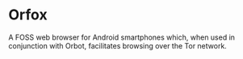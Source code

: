 [Title]: # (Orfox)
[Order]: # (84)

# Orfox

A FOSS web browser for Android smartphones which, when used in conjunction with Orbot, facilitates browsing over the Tor network.
